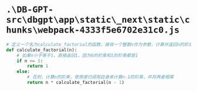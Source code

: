 # `.\DB-GPT-src\dbgpt\app\static\_next\static\chunks\webpack-4333f5e6702e31c0.js`

```py
# 定义一个名为calculate_factorial的函数，接收一个整数n作为参数，计算并返回n的阶乘
def calculate_factorial(n):
    # 如果n小于等于1，直接返回1，因为0的阶乘和1的阶乘都是1
    if n <= 1:
        return 1
    else:
        # 否则，计算n的阶乘，使用递归调用自身来计算n-1的阶乘，并将两者相乘
        return n * calculate_factorial(n - 1)
```